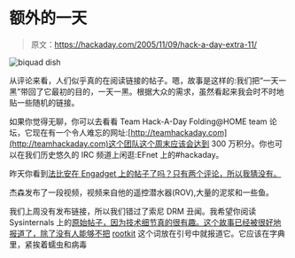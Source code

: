 # 额外的一天

> 原文：<https://hackaday.com/2005/11/09/hack-a-day-extra-11/>

![biquad dish](img/6d8bdd5fc68dec0d4e59cbb62d463c35.png)

从评论来看，人们似乎真的在阅读链接的帖子。嗯，故事是这样的:我们把“一天一黑”带回了它最初的目的，一天一黑。根据大众的需求，虽然看起来我会时不时地贴一些随机的链接。

如果你觉得无聊，你可以去看看 Team Hack-A-Day Folding@HOME team 论坛，它现在有一个令人难忘的网址:[http://teamhackaday.com](http://teamhackaday.com)这个团队这个周末应该会达到 300 万积分。你也可以在我们历史悠久的 IRC 频道上闲逛:EFnet 上的#hackaday。

昨天你看到[法比安在 Engadget 上的帖子了吗？只有两个评论，所以我猜没有。](http://www.engadget.com/entry/1234000227064993/)

杰森发布了一段视频，视频来自他的遥控潜水器(ROV),大量的泥浆和一些鱼。

我们上周没有发布链接，所以我们错过了索尼 DRM 丑闻。我希望你阅读 Sysinternals 上的[原始帖子，因为技术细节真的很有趣。这个故事已经被很好地报道了，除了没有人能够不把](http://www.sysinternals.com/blog/2005/10/sony-rootkits-and-digital-rights.html) [rootkit](http://en.wikipedia.org/wiki/Rootkit) 这个词放在引号中就报道它。它应该在字典里，紧挨着蠕虫和病毒